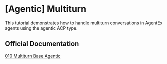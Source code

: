 # [Agentic] Multiturn

This tutorial demonstrates how to handle multiturn conversations in AgentEx agents using the agentic ACP type.

## Official Documentation

[010 Multiturn Base Agentic](https://dev.agentex.scale.com/docs/tutorials/agentic/base/multiturn/)

